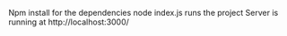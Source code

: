 Npm install for the dependencies
node index.js runs the project
Server is running at http://localhost:3000/
